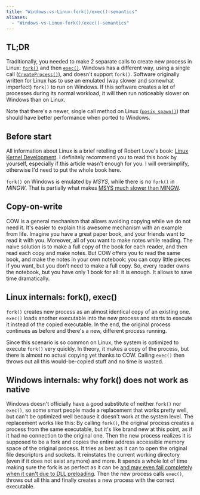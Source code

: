 ```yaml
---
title: "Windows-vs-Linux-fork()/exec()-semantics"
aliases:
  - "Windows-vs-Linux-fork()/exec()-semantics"
---
```

## TL;DR

Traditionally, you needed to make 2 separate calls to create new process in Linux: [`fork()`](http://man7.org/linux/man-pages/man2/fork.2.html) and then [`exec()`](http://man7.org/linux/man-pages/man3/exec.3.html). Windows has a different way, using a single call ([`CreateProcess()`](https://msdn.microsoft.com/en-us/library/windows/desktop/ms682425(v=vs.85).aspx)), and doesn't support `fork()`. Software originally written for Linux has to use an emulated (way slower and somewhat imperfect) `fork()` to run on Windows. If this software creates a lot of processes during its normal workload, it will then run noticeably slower on Windows than on Linux.

Note that there's a newer, single call method on Linux ([`posix_spawn()`](http://man7.org/linux/man-pages/man3/posix_spawn.3.html)) that should have better performance when ported to Windows.

## Before start

All information about Linux is a brief retelling of Robert Love's book: [Linux Kernel Development](https://doc.lagout.org/operating%20system%20/linux/Linux%20Kernel%20Development%2C%203rd%20Edition.pdf).
I definitely recommend you to read this book by yourself, especially if this article wasn't enough for you. I will oversimplify, otherwise I'd need to put the whole book here.

`fork()` on Windows is emulated by *MSYS*, while there is no `fork()` in *MINGW*. That is partially what makes [MSYS much slower than MINGW](https://github.com/git-for-windows/git/wiki/The-difference-between-MINGW-and-MSYS2).

## Copy-on-write

COW is a general mechanism that allows avoiding copying while we do not need it. It's easier to explain this awesome mechanism with an example from life. Imagine you have a great paper book, and your friends want to read it with you. Moreover, all of you want to make notes while reading. The naive solution is to make a full copy of the book for each reader, and then read each copy and make notes. But COW offers you to read the same book, and make the notes in your own notebook: you can copy little pieces if you want, but you don't need to make a full copy. So, every reader owns the notebook, but you have only 1 book for all: it is enough. It allows to save time dramatically.

## Linux internals: fork(), exec()

`fork()` creates new process as an almost identical copy of an existing one. `exec()` loads another executable into the new process and starts to execute it instead of the copied executable. In the end, the original process continues as before and there's a new, different process running.

Since this scenario is so common on Linux, the system is optimized to execute `fork()` very quickly. In theory, it makes a copy of the process, but there is almost no actual copying yet thanks to COW. Calling `exec()` then throws out all this would-be-copied stuff and no time is wasted.

## Windows internals: why fork() does not work as native

Windows doesn't officially have a good substitute of neither `fork()` nor `exec()`, so some smart people made a replacement that works pretty well, but can't be optimized well because it doesn't work at the system level. The replacement works like this: By calling `fork()`, the original process creates a process from the same executable, but it's like brand new at this point, as if it had no connection to the original one. Then the new process realizes it is supposed to be a fork and copies the entire address accessible memory space of the original process. It tries as best as it can to open the original file descriptors and sockets. It reinstates the current working directory (even if it does not exist anymore) and more. It spends a whole lot of time making sure the fork is as perfect as it can be [and may even fail completely when it can't due to DLL preloading](https://github.com/git-for-windows/git/wiki/32-bit-issues). Then the new process calls `exec()`, throws out all this and finally creates a new process with the correct executable.
